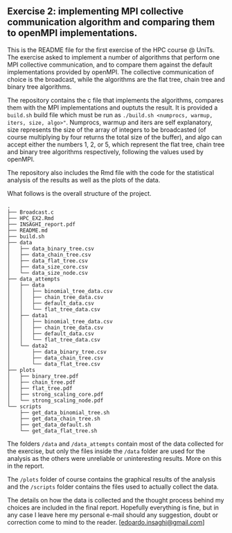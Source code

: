 ## Exercise 2: implementing MPI collective communication algorithm and comparing them to openMPI implementations.

This is the README file for the first exercise of the HPC course @ UniTs. The exercise asked to implement a number of algorithms that perform one MPI collective communication, and to compare them against the default implementations provided by openMPI. The collective communication of choice is the broadcast, while the algorithms are the flat tree, chain tree and binary tree algorithms. 

The repository contains the c file that implements the algorithms, compares them with the MPI implementations and ouptuts the result. It is provided a ```build.sh``` build file which must be run as ```./build.sh <numprocs, warmup, iters, size, algo>"```. Numprocs, warmup and iters are self explanatory, size represents the size of the array of integers to be broadcasted (of course multiplying by four returns the total size of the buffer), and algo can accept either the numbers 1, 2, or 5, which represent the flat tree, chain tree and binary tree algorithms respectively, following the values used by openMPI.

The repository also includes the Rmd file with the code for the statistical analysis of the results as well as the plots of the data. 

What follows is the overall structure of the project.

```
.
├── Broadcast.c
├── HPC_EX2.Rmd
├── INSAGHI_report.pdf
├── README.md
├── build.sh
├── data
│   ├── data_binary_tree.csv
│   ├── data_chain_tree.csv
│   ├── data_flat_tree.csv
│   ├── data_size_core.csv
│   └── data_size_node.csv
├── data_attempts
│   ├── data
│   │   ├── binomial_tree_data.csv
│   │   ├── chain_tree_data.csv
│   │   ├── default_data.csv
│   │   └── flat_tree_data.csv
│   ├── data1
│   │   ├── binomial_tree_data.csv
│   │   ├── chain_tree_data.csv
│   │   ├── default_data.csv
│   │   └── flat_tree_data.csv
│   └── data2
│       ├── data_binary_tree.csv
│       ├── data_chain_tree.csv
│       └── data_flat_tree.csv
├── plots
│   ├── binary_tree.pdf
│   ├── chain_tree.pdf
│   ├── flat_tree.pdf
│   ├── strong_scaling_core.pdf
│   └── strong_scaling_node.pdf
└── scripts
    ├── get_data_binomial_tree.sh
    ├── get_data_chain_tree.sh
    ├── get_data_default.sh
    └── get_data_flat_tree.sh
```

The folders ```/data``` and ```/data_attempts``` contain most of the data collected for the exercise, but only the files inside the ```/data``` folder are used for the analysis as the others were unreliable or uninteresting results. More on this in the report. 

The ```/plots``` folder of course contains the graphical results of the analysis and the ```/scripts``` folder contains the files used to actually collect the data.

The details on how the data is collected and the thought process behind my choices are included in the final report. Hopefully everything is fine, but in any case I leave here my personal e-mail should any suggestion, doubt or correction come to mind to the reader. [edoardo.insaghi@gmail.com]

